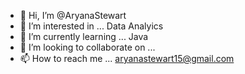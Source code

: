 - 👋 Hi, I’m @AryanaStewart
- 👀 I’m interested in ... Data Analyics
- 🌱 I’m currently learning ... Java
- 💞️ I’m looking to collaborate on ...
- 📫 How to reach me ... aryanastewart15@gmail.com

<!---
AryanaStewart/AryanaStewart is a ✨ special ✨ repository because its `README.md` (this file) appears on your GitHub profile.
You can click the Preview link to take a look at your changes.
--->

